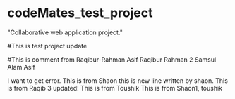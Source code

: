 # codeMates_test_project
"Collaborative web application project."

#This is test project update 

#This is comment from Raqibur-Rahman
Asif
Raqibur Rahman 2
Samsul Alam Asif 

I want to get error. 
This is from Shaon
this is new line written by shaon.
This is from Raqib 3 updated!
This is from Toushik
This is from Shaon1, toushik
